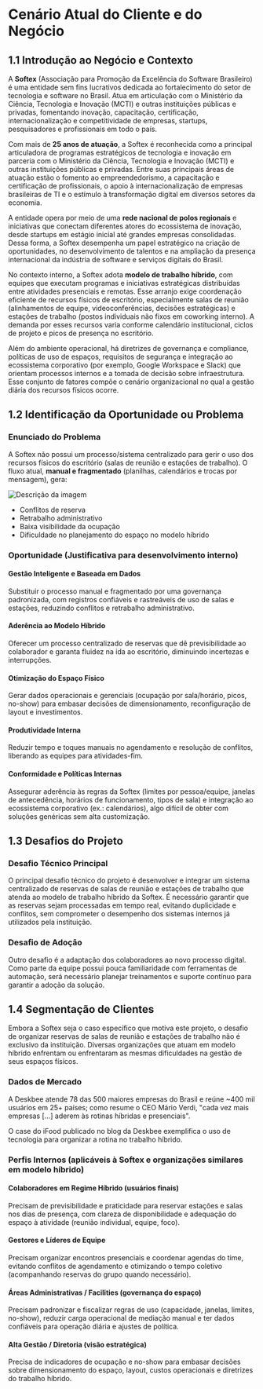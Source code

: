 # Cenário Atual do Cliente e do Negócio

## 1.1 Introdução ao Negócio e Contexto

A **Softex** (Associação para Promoção da Excelência do Software Brasileiro) é uma entidade sem fins lucrativos dedicada ao fortalecimento do setor de tecnologia e software no Brasil. Atua em articulação com o Ministério da Ciência, Tecnologia e Inovação (MCTI) e outras instituições públicas e privadas, fomentando inovação, capacitação, certificação, internacionalização e competitividade de empresas, startups, pesquisadores e profissionais em todo o país.

Com mais de **25 anos de atuação**, a Softex é reconhecida como a principal articuladora de programas estratégicos de tecnologia e inovação em parceria com o Ministério da Ciência, Tecnologia e Inovação (MCTI) e outras instituições públicas e privadas. Entre suas principais áreas de atuação estão o fomento ao empreendedorismo, a capacitação e certificação de profissionais, o apoio à internacionalização de empresas brasileiras de TI e o estímulo à transformação digital em diversos setores da economia.

A entidade opera por meio de uma **rede nacional de polos regionais** e iniciativas que conectam diferentes atores do ecossistema de inovação, desde startups em estágio inicial até grandes empresas consolidadas. Dessa forma, a Softex desempenha um papel estratégico na criação de oportunidades, no desenvolvimento de talentos e na ampliação da presença internacional da indústria de software e serviços digitais do Brasil.

No contexto interno, a Softex adota **modelo de trabalho híbrido**, com equipes que executam programas e iniciativas estratégicas distribuídas entre atividades presenciais e remotas. Esse arranjo exige coordenação eficiente de recursos físicos de escritório, especialmente salas de reunião (alinhamentos de equipe, videoconferências, decisões estratégicas) e estações de trabalho (postos individuais não fixos em coworking interno). A demanda por esses recursos varia conforme calendário institucional, ciclos de projeto e picos de presença no escritório.

Além do ambiente operacional, há diretrizes de governança e compliance, políticas de uso de espaços, requisitos de segurança e integração ao ecossistema corporativo (por exemplo, Google Workspace e Slack) que orientam processos internos e a tomada de decisão sobre infraestrutura. Esse conjunto de fatores compõe o cenário organizacional no qual a gestão diária dos recursos físicos ocorre.

## 1.2 Identificação da Oportunidade ou Problema

### Enunciado do Problema

A Softex não possui um processo/sistema centralizado para gerir o uso dos recursos físicos do escritório (salas de reunião e estações de trabalho). O fluxo atual, **manual e fragmentado** (planilhas, calendários e trocas por mensagem), gera:

![Descrição da imagem](https://cdn.discordapp.com/attachments/1410750986049556522/1417336633186979840/Imagem_do_WhatsApp_de_2025-09-15_as_22.27.31_fe9d4f3a.jpg?ex=68ca1d1a&is=68c8cb9a&hm=1219852301df978295a2a7a06fbd1415596273ac9fc5daf34531078940942a68)

- Conflitos de reserva
- Retrabalho administrativo
- Baixa visibilidade da ocupação
- Dificuldade no planejamento do espaço no modelo híbrido

### Oportunidade (Justificativa para desenvolvimento interno)

#### Gestão Inteligente e Baseada em Dados
Substituir o processo manual e fragmentado por uma governança padronizada, com registros confiáveis e rastreáveis de uso de salas e estações, reduzindo conflitos e retrabalho administrativo.

#### Aderência ao Modelo Híbrido
Oferecer um processo centralizado de reservas que dê previsibilidade ao colaborador e garanta fluidez na ida ao escritório, diminuindo incertezas e interrupções.

#### Otimização do Espaço Físico
Gerar dados operacionais e gerenciais (ocupação por sala/horário, picos, no-show) para embasar decisões de dimensionamento, reconfiguração de layout e investimentos.

#### Produtividade Interna
Reduzir tempo e toques manuais no agendamento e resolução de conflitos, liberando as equipes para atividades-fim.

#### Conformidade e Políticas Internas
Assegurar aderência às regras da Softex (limites por pessoa/equipe, janelas de antecedência, horários de funcionamento, tipos de sala) e integração ao ecossistema corporativo (ex.: calendários), algo difícil de obter com soluções genéricas sem alta customização.

## 1.3 Desafios do Projeto

### Desafio Técnico Principal

O principal desafio técnico do projeto é desenvolver e integrar um sistema centralizado de reservas de salas de reunião e estações de trabalho que atenda ao modelo de trabalho híbrido da Softex. É necessário garantir que as reservas sejam processadas em tempo real, evitando duplicidade e conflitos, sem comprometer o desempenho dos sistemas internos já utilizados pela instituição.

### Desafio de Adoção

Outro desafio é a adaptação dos colaboradores ao novo processo digital. Como parte da equipe possui pouca familiaridade com ferramentas de automação, será necessário planejar treinamentos e suporte contínuo para garantir a adoção da solução.

## 1.4 Segmentação de Clientes

Embora a Softex seja o caso específico que motiva este projeto, o desafio de organizar reservas de salas de reunião e estações de trabalho não é exclusivo da instituição. Diversas organizações que atuam em modelo híbrido enfrentam ou enfrentaram as mesmas dificuldades na gestão de seus espaços físicos.

### Dados de Mercado

A Deskbee atende 78 das 500 maiores empresas do Brasil e reúne ~400 mil usuários em 25+ países; como resume o CEO Mário Verdi, "cada vez mais empresas […] aderem às rotinas híbridas e presenciais".

O case do iFood publicado no blog da Deskbee exemplifica o uso de tecnologia para organizar a rotina no trabalho híbrido.

### Perfis Internos (aplicáveis à Softex e organizações similares em modelo híbrido)

#### Colaboradores em Regime Híbrido (usuários finais)
Precisam de previsibilidade e praticidade para reservar estações e salas nos dias de presença, com clareza de disponibilidade e adequação do espaço à atividade (reunião individual, equipe, foco).

#### Gestores e Líderes de Equipe
Precisam organizar encontros presenciais e coordenar agendas do time, evitando conflitos de agendamento e otimizando o tempo coletivo (acompanhando reservas do grupo quando necessário).

#### Áreas Administrativas / Facilities (governança do espaço)
Precisam padronizar e fiscalizar regras de uso (capacidade, janelas, limites, no-show), reduzir carga operacional de mediação manual e ter dados confiáveis para operação diária e ajustes de política.

#### Alta Gestão / Diretoria (visão estratégica)
Precisa de indicadores de ocupação e no-show para embasar decisões sobre dimensionamento do espaço, layout, custos operacionais e diretrizes do trabalho híbrido.
